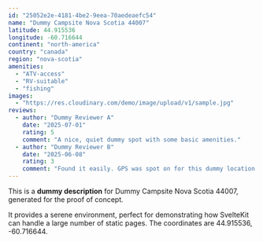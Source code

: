 ```yaml
---
id: "25052e2e-4181-4be2-9eea-70aedeaefc54"
name: "Dummy Campsite Nova Scotia 44007"
latitude: 44.915536
longitude: -60.716644
continent: "north-america"
country: "canada"
region: "nova-scotia"
amenities:
  - "ATV-access"
  - "RV-suitable"
  - "fishing"
images:
  - "https://res.cloudinary.com/demo/image/upload/v1/sample.jpg"
reviews:
  - author: "Dummy Reviewer A"
    date: "2025-07-01"
    rating: 5
    comment: "A nice, quiet dummy spot with some basic amenities."
  - author: "Dummy Reviewer B"
    date: "2025-06-08"
    rating: 3
    comment: "Found it easily. GPS was spot on for this dummy location."
---
```


This is a **dummy description** for Dummy Campsite Nova Scotia 44007, generated for the proof of concept.

It provides a serene environment, perfect for demonstrating how SvelteKit can handle a large number of static pages. The coordinates are 44.915536, -60.716644.
